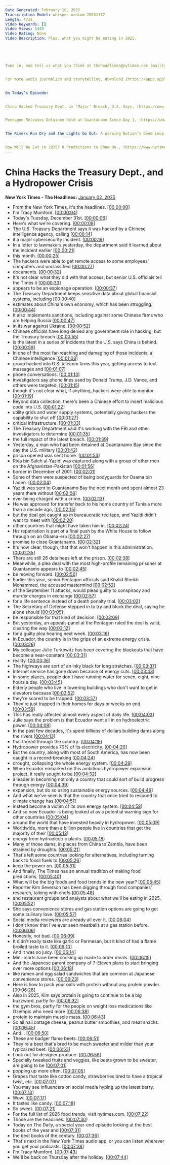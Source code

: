 ```yaml
---
Date Generated: February 10, 2025
Transcription Model: whisper medium 20231117
Length: 473s
Video Keywords: []
Video Views: 5449
Video Rating: None
Video Description: Plus, what you might be eating in 2025.


 


Tune in, and tell us what you think at theheadlines@nytimes.com (mailto:theheadlines@nytimes.com) . For corrections, email nytnews@nytimes.com (mailto:nytnews@nytimes.com) .


For more audio journalism and storytelling, download (https://apps.apple.com/us/app/nyt-audio/id1549293936)  the New York Times Audio app — available to Times news subscribers on iOS — and sign up (https://www.nytimes.com/newsletters/audio)  for our weekly newsletter.


On Today’s Episode:


China Hacked Treasury Dept. in ‘Major’ Breach, U.S. Says, (https://www.nytimes.com/2024/12/30/us/politics/china-hack-treasury.html)  by Ana Swanson and David E. Sanger


Pentagon Releases Detainee Held at Guantánamo Since Day 1, (https://www.nytimes.com/2024/12/30/us/politics/guantanamo-detainee-released-tunisia.html)  by Carol Rosenberg


The Rivers Run Dry and the Lights Go Out: A Warming Nation’s Doom Loop, (https://www.nytimes.com/2024/12/30/world/americas/ecuador-hydropower-drought.html)  by Julie Turkewitz and José María León Cabrera


How Will We Eat in 2025? 9 Predictions to Chew On., (https://www.nytimes.com/2024/12/31/dining/food-eating-predictions-2025.html)  by Kim Severson
---
```


# China Hacks the Treasury Dept., and a Hydropower Crisis
**New York Times - The Headlines:** [January 02, 2025](https://www.youtube.com/watch?v=fkluKRwnPxQ)
*  From the New York Times, it's the headlines. [[00:00:00](https://www.youtube.com/watch?v=fkluKRwnPxQ&t=0.0s)]
*  I'm Tracy Mumford. [[00:00:04](https://www.youtube.com/watch?v=fkluKRwnPxQ&t=4.76s)]
*  Today's Tuesday, December 31st. [[00:00:06](https://www.youtube.com/watch?v=fkluKRwnPxQ&t=6.36s)]
*  Here's what we're covering. [[00:00:08](https://www.youtube.com/watch?v=fkluKRwnPxQ&t=8.56s)]
*  The U.S. Treasury Department says it was hacked by a Chinese intelligence agency, calling [[00:00:14](https://www.youtube.com/watch?v=fkluKRwnPxQ&t=14.4s)]
*  it a major cybersecurity incident. [[00:00:19](https://www.youtube.com/watch?v=fkluKRwnPxQ&t=19.080000000000002s)]
*  In a letter to lawmakers yesterday, the department said it learned about the incident earlier [[00:00:21](https://www.youtube.com/watch?v=fkluKRwnPxQ&t=21.8s)]
*  this month. [[00:00:25](https://www.youtube.com/watch?v=fkluKRwnPxQ&t=25.88s)]
*  The hackers were able to get remote access to some employees' computers and unclassified [[00:00:27](https://www.youtube.com/watch?v=fkluKRwnPxQ&t=27.08s)]
*  documents. [[00:00:32](https://www.youtube.com/watch?v=fkluKRwnPxQ&t=32.239999999999995s)]
*  It's not clear what they did with that access, but senior U.S. officials tell the Times it [[00:00:33](https://www.youtube.com/watch?v=fkluKRwnPxQ&t=33.239999999999995s)]
*  appears to be an espionage operation. [[00:00:37](https://www.youtube.com/watch?v=fkluKRwnPxQ&t=37.519999999999996s)]
*  The Treasury Department keeps sensitive data about global financial systems, including [[00:00:40](https://www.youtube.com/watch?v=fkluKRwnPxQ&t=40.16s)]
*  estimates about China's own economy, which has been struggling. [[00:00:44](https://www.youtube.com/watch?v=fkluKRwnPxQ&t=44.4s)]
*  It also implements sanctions, including against some Chinese firms who are helping Russia [[00:00:47](https://www.youtube.com/watch?v=fkluKRwnPxQ&t=47.980000000000004s)]
*  in its war against Ukraine. [[00:00:52](https://www.youtube.com/watch?v=fkluKRwnPxQ&t=52.459999999999994s)]
*  Chinese officials have long denied any government role in hacking, but the Treasury breach [[00:00:55](https://www.youtube.com/watch?v=fkluKRwnPxQ&t=55.04s)]
*  is the latest in a series of incidents that the U.S. says China is behind. [[00:00:59](https://www.youtube.com/watch?v=fkluKRwnPxQ&t=59.46s)]
*  In one of the most far-reaching and damaging of those incidents, a Chinese intelligence [[00:01:03](https://www.youtube.com/watch?v=fkluKRwnPxQ&t=63.92s)]
*  group hacked into U.S. telecom firms this year, getting access to text messages and [[00:01:07](https://www.youtube.com/watch?v=fkluKRwnPxQ&t=67.96000000000001s)]
*  phone conversations. [[00:01:13](https://www.youtube.com/watch?v=fkluKRwnPxQ&t=73.08s)]
*  Investigators say phone lines used by Donald Trump, J.D. Vance, and others were targeted, [[00:01:15](https://www.youtube.com/watch?v=fkluKRwnPxQ&t=75.24000000000001s)]
*  though it's not clear what, if anything, hackers were able to monitor. [[00:01:19](https://www.youtube.com/watch?v=fkluKRwnPxQ&t=79.52000000000001s)]
*  Beyond data collection, there's been a Chinese effort to insert malicious code into U.S. [[00:01:22](https://www.youtube.com/watch?v=fkluKRwnPxQ&t=82.96s)]
*  utility grids and water supply systems, potentially giving hackers the capability to shut off [[00:01:27](https://www.youtube.com/watch?v=fkluKRwnPxQ&t=87.88s)]
*  critical infrastructure. [[00:01:33](https://www.youtube.com/watch?v=fkluKRwnPxQ&t=93.19999999999999s)]
*  The Treasury Department said it's working with the FBI and other investigators to determine [[00:01:35](https://www.youtube.com/watch?v=fkluKRwnPxQ&t=95.11999999999999s)]
*  the full impact of the latest breach. [[00:01:39](https://www.youtube.com/watch?v=fkluKRwnPxQ&t=99.19999999999999s)]
*  Yesterday, a man who had been detained at Guantanamo Bay since the day the U.S. military [[00:01:42](https://www.youtube.com/watch?v=fkluKRwnPxQ&t=102.08s)]
*  prison opened was sent home. [[00:01:53](https://www.youtube.com/watch?v=fkluKRwnPxQ&t=113.52s)]
*  Rida bin Saleh al-Yazidi was captured along with a group of other men on the Afghanistan-Pakistan [[00:01:56](https://www.youtube.com/watch?v=fkluKRwnPxQ&t=116.32s)]
*  border in December of 2001. [[00:02:01](https://www.youtube.com/watch?v=fkluKRwnPxQ&t=121.28s)]
*  Some of them were suspected of being bodyguards for Osama bin Laden. [[00:02:04](https://www.youtube.com/watch?v=fkluKRwnPxQ&t=124.0s)]
*  Yazidi was sent to Guantanamo Bay the next month and spent almost 23 years there without [[00:02:08](https://www.youtube.com/watch?v=fkluKRwnPxQ&t=128.08s)]
*  ever being charged with a crime. [[00:02:13](https://www.youtube.com/watch?v=fkluKRwnPxQ&t=133.24s)]
*  He was approved for transfer back to his home country of Tunisia more than a decade ago, [[00:02:15](https://www.youtube.com/watch?v=fkluKRwnPxQ&t=135.74s)]
*  but the deal got caught up in bureaucratic red tape, and Yazidi didn't want to meet with [[00:02:20](https://www.youtube.com/watch?v=fkluKRwnPxQ&t=140.6s)]
*  other countries that might have taken him in. [[00:02:24](https://www.youtube.com/watch?v=fkluKRwnPxQ&t=144.52s)]
*  His repatriation is part of a final push by the White House to follow through on an Obama-era [[00:02:27](https://www.youtube.com/watch?v=fkluKRwnPxQ&t=147.28s)]
*  promise to close Guantanamo. [[00:02:32](https://www.youtube.com/watch?v=fkluKRwnPxQ&t=152.2s)]
*  It's now clear, though, that that won't happen in this administration. [[00:02:35](https://www.youtube.com/watch?v=fkluKRwnPxQ&t=155.18s)]
*  There are still 26 detainees left at the prison. [[00:02:38](https://www.youtube.com/watch?v=fkluKRwnPxQ&t=158.78s)]
*  Meanwhile, a plea deal with the most high-profile remaining prisoner at Guantanamo appears to [[00:02:45](https://www.youtube.com/watch?v=fkluKRwnPxQ&t=165.66s)]
*  be moving forward. [[00:02:50](https://www.youtube.com/watch?v=fkluKRwnPxQ&t=170.58s)]
*  Earlier this year, senior Pentagon officials said Khalid Sheikh Mohammed, the accused mastermind [[00:02:52](https://www.youtube.com/watch?v=fkluKRwnPxQ&t=172.14000000000001s)]
*  of the September 11 attacks, would plead guilty to conspiracy and murder charges in exchange [[00:02:57](https://www.youtube.com/watch?v=fkluKRwnPxQ&t=177.26000000000002s)]
*  for a life sentence instead of a death penalty trial. [[00:03:02](https://www.youtube.com/watch?v=fkluKRwnPxQ&t=182.1s)]
*  The Secretary of Defense stepped in to try and block the deal, saying he alone should [[00:03:05](https://www.youtube.com/watch?v=fkluKRwnPxQ&t=185.66s)]
*  be responsible for that kind of decision. [[00:03:09](https://www.youtube.com/watch?v=fkluKRwnPxQ&t=189.82s)]
*  But yesterday, an appeals panel at the Pentagon ruled the deal is valid, clearing the way [[00:03:12](https://www.youtube.com/watch?v=fkluKRwnPxQ&t=192.38s)]
*  for a guilty plea hearing next week. [[00:03:16](https://www.youtube.com/watch?v=fkluKRwnPxQ&t=196.98s)]
*  In Ecuador, the country is in the grips of an extreme energy crisis. [[00:03:26](https://www.youtube.com/watch?v=fkluKRwnPxQ&t=206.7s)]
*  My colleague Julie Turkowitz has been covering the blackouts that have become a near-constant [[00:03:31](https://www.youtube.com/watch?v=fkluKRwnPxQ&t=211.7s)]
*  reality. [[00:03:36](https://www.youtube.com/watch?v=fkluKRwnPxQ&t=216.1s)]
*  The highways are sort of an inky black for long stretches. [[00:03:37](https://www.youtube.com/watch?v=fkluKRwnPxQ&t=217.1s)]
*  Internet service has gone down because of energy cuts. [[00:03:43](https://www.youtube.com/watch?v=fkluKRwnPxQ&t=223.01999999999998s)]
*  In some places, people don't have running water for seven, eight, nine hours a day. [[00:03:45](https://www.youtube.com/watch?v=fkluKRwnPxQ&t=225.89999999999998s)]
*  Elderly people who live in towering buildings who don't want to get in elevators because [[00:03:52](https://www.youtube.com/watch?v=fkluKRwnPxQ&t=232.85999999999999s)]
*  they're scared to be trapped. [[00:03:57](https://www.youtube.com/watch?v=fkluKRwnPxQ&t=237.82s)]
*  They're just trapped in their homes for days or weeks on end. [[00:03:59](https://www.youtube.com/watch?v=fkluKRwnPxQ&t=239.38s)]
*  This has really affected almost every aspect of daily life. [[00:04:03](https://www.youtube.com/watch?v=fkluKRwnPxQ&t=243.62s)]
*  Julie says the problem is that Ecuador went all in on hydroelectric power. [[00:04:08](https://www.youtube.com/watch?v=fkluKRwnPxQ&t=248.82s)]
*  In the past few decades, it's spent billions of dollars building dams along the rivers [[00:04:13](https://www.youtube.com/watch?v=fkluKRwnPxQ&t=253.82s)]
*  that thread through the country. [[00:04:18](https://www.youtube.com/watch?v=fkluKRwnPxQ&t=258.02s)]
*  Hydropower provides 70% of its electricity. [[00:04:20](https://www.youtube.com/watch?v=fkluKRwnPxQ&t=260.5s)]
*  But the country, along with most of South America, has now been caught in a record-breaking [[00:04:24](https://www.youtube.com/watch?v=fkluKRwnPxQ&t=264.06s)]
*  drought, collapsing the whole energy system. [[00:04:28](https://www.youtube.com/watch?v=fkluKRwnPxQ&t=268.98s)]
*  When Ecuador embarked on this ambitious hydropower expansion project, it really sought to be [[00:04:32](https://www.youtube.com/watch?v=fkluKRwnPxQ&t=272.22s)]
*  a leader in becoming not only a country that could sort of build progress through energy [[00:04:39](https://www.youtube.com/watch?v=fkluKRwnPxQ&t=279.3s)]
*  expansion, but do so using sustainable energy sources. [[00:04:46](https://www.youtube.com/watch?v=fkluKRwnPxQ&t=286.34000000000003s)]
*  And what we've seen is that the country that once tried to respond to climate change has [[00:04:51](https://www.youtube.com/watch?v=fkluKRwnPxQ&t=291.46000000000004s)]
*  instead become a victim of its own energy system. [[00:04:58](https://www.youtube.com/watch?v=fkluKRwnPxQ&t=298.54s)]
*  And so now Ecuador is being looked at as a potential warning sign for other countries [[00:05:04](https://www.youtube.com/watch?v=fkluKRwnPxQ&t=304.26000000000005s)]
*  around the world that have invested heavily in hydropower. [[00:05:09](https://www.youtube.com/watch?v=fkluKRwnPxQ&t=309.22s)]
*  Worldwide, more than a billion people live in countries that get the majority of their [[00:05:13](https://www.youtube.com/watch?v=fkluKRwnPxQ&t=313.98s)]
*  energy from hydroelectric plants. [[00:05:18](https://www.youtube.com/watch?v=fkluKRwnPxQ&t=318.66s)]
*  Many of those dams, in places from China to Zambia, have been strained by droughts. [[00:05:21](https://www.youtube.com/watch?v=fkluKRwnPxQ&t=321.42s)]
*  That's left some countries looking for alternatives, including turning back to fossil fuels to [[00:05:26](https://www.youtube.com/watch?v=fkluKRwnPxQ&t=326.46s)]
*  keep the power on. [[00:05:31](https://www.youtube.com/watch?v=fkluKRwnPxQ&t=331.62s)]
*  And finally, The Times has an annual tradition of making food predictions. [[00:05:40](https://www.youtube.com/watch?v=fkluKRwnPxQ&t=340.26s)]
*  What will be the big foods and food trends in the new year? [[00:05:45](https://www.youtube.com/watch?v=fkluKRwnPxQ&t=345.21999999999997s)]
*  Reporter Kim Severson has been digging through food companies' research, talking with chefs [[00:05:48](https://www.youtube.com/watch?v=fkluKRwnPxQ&t=348.97999999999996s)]
*  and restaurant groups and analysts about what we'll be eating in 2025. [[00:05:52](https://www.youtube.com/watch?v=fkluKRwnPxQ&t=352.82s)]
*  She says convenience stores and gas station options are going to get some culinary love. [[00:05:57](https://www.youtube.com/watch?v=fkluKRwnPxQ&t=357.86s)]
*  Social media reviewers are already all over it. [[00:06:04](https://www.youtube.com/watch?v=fkluKRwnPxQ&t=364.14s)]
*  I don't know that I've ever seen meatballs at a gas station before. [[00:06:06](https://www.youtube.com/watch?v=fkluKRwnPxQ&t=366.62s)]
*  Honestly, not bad. [[00:06:09](https://www.youtube.com/watch?v=fkluKRwnPxQ&t=369.46000000000004s)]
*  It didn't really taste like garlic or Parmesan, but it kind of had a flame broiled taste to it. [[00:06:10](https://www.youtube.com/watch?v=fkluKRwnPxQ&t=370.82s)]
*  And it was so juicy. [[00:06:14](https://www.youtube.com/watch?v=fkluKRwnPxQ&t=374.66s)]
*  Mini-marts have been cooking up made to order meals. [[00:06:15](https://www.youtube.com/watch?v=fkluKRwnPxQ&t=375.94s)]
*  And the Japanese parent company of 7-Eleven plans to start bringing over more options [[00:06:18](https://www.youtube.com/watch?v=fkluKRwnPxQ&t=378.97999999999996s)]
*  like ramen and egg salad sandwiches that are common at Japanese convenience stores. [[00:06:23](https://www.youtube.com/watch?v=fkluKRwnPxQ&t=383.26s)]
*  Here is how to pack your oats with protein without any protein powder. [[00:06:28](https://www.youtube.com/watch?v=fkluKRwnPxQ&t=388.65999999999997s)]
*  Also in 2025, Kim says protein is going to continue to be a big buzzword, partly for [[00:06:32](https://www.youtube.com/watch?v=fkluKRwnPxQ&t=392.58s)]
*  the gym bros, partly for the people on weight loss medications like Ozempic who need more [[00:06:38](https://www.youtube.com/watch?v=fkluKRwnPxQ&t=398.78s)]
*  protein to maintain muscle mass. [[00:06:43](https://www.youtube.com/watch?v=fkluKRwnPxQ&t=403.28s)]
*  So all hail cottage cheese, peanut butter smoothies, and meat snacks. [[00:06:45](https://www.youtube.com/watch?v=fkluKRwnPxQ&t=405.58s)]
*  And... [[00:06:50](https://www.youtube.com/watch?v=fkluKRwnPxQ&t=410.58s)]
*  These are badger flame beets. [[00:06:51](https://www.youtube.com/watch?v=fkluKRwnPxQ&t=411.58s)]
*  They're a beet that's bred to be much sweeter and milder than your typical red beet. [[00:06:53](https://www.youtube.com/watch?v=fkluKRwnPxQ&t=413.34s)]
*  Look out for designer produce. [[00:06:58](https://www.youtube.com/watch?v=fkluKRwnPxQ&t=418.97999999999996s)]
*  Specially tweaked fruits and veggies, like beets grown to be sweeter, are going to be [[00:07:01](https://www.youtube.com/watch?v=fkluKRwnPxQ&t=421.18s)]
*  popping up more often. [[00:07:05](https://www.youtube.com/watch?v=fkluKRwnPxQ&t=425.65999999999997s)]
*  Grapes that taste like cotton candy, strawberries bred to have a tropical twist, etc. [[00:07:07](https://www.youtube.com/watch?v=fkluKRwnPxQ&t=427.46s)]
*  You may see influencers on social media hyping up the latest berry. [[00:07:13](https://www.youtube.com/watch?v=fkluKRwnPxQ&t=433.14000000000004s)]
*  Wow. [[00:07:17](https://www.youtube.com/watch?v=fkluKRwnPxQ&t=437.70000000000005s)]
*  It tastes like candy. [[00:07:18](https://www.youtube.com/watch?v=fkluKRwnPxQ&t=438.70000000000005s)]
*  So sweet. [[00:07:21](https://www.youtube.com/watch?v=fkluKRwnPxQ&t=441.5s)]
*  For the full list of 2025 food trends, visit nytimes.com. [[00:07:22](https://www.youtube.com/watch?v=fkluKRwnPxQ&t=442.5s)]
*  Those are the headlines. [[00:07:30](https://www.youtube.com/watch?v=fkluKRwnPxQ&t=450.62s)]
*  Today on The Daily, a special year-end episode looking at the best books of the year and [[00:07:31](https://www.youtube.com/watch?v=fkluKRwnPxQ&t=451.62s)]
*  the best books of the century. [[00:07:36](https://www.youtube.com/watch?v=fkluKRwnPxQ&t=456.42s)]
*  That's next in the New York Times audio app, or you can listen wherever you get your podcasts. [[00:07:38](https://www.youtube.com/watch?v=fkluKRwnPxQ&t=458.82000000000005s)]
*  I'm Tracy Mumford. [[00:07:43](https://www.youtube.com/watch?v=fkluKRwnPxQ&t=463.18s)]
*  We'll be back on Thursday after the holiday. [[00:07:44](https://www.youtube.com/watch?v=fkluKRwnPxQ&t=464.18s)]
